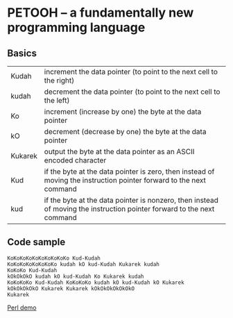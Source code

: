 PETOOH – a fundamentally new programming language
==================================================

Basics
------

<table>
    <tr>
        <td>Kudah</td>
        <td>increment the data pointer (to point to the next cell to the right)</td>
    </tr>
    <tr>
        <td>kudah</td>
        <td>decrement the data pointer (to point to the next cell to the left)</td>
    </tr>
    <tr>
        <td>Ko</td>
        <td>increment (increase by one) the byte at the data pointer</td>
    </tr>
    <tr>
        <td>kO</td>
        <td>decrement (decrease by one) the byte at the data pointer</td>
    </tr>
    <tr>
        <td>Kukarek</td>
        <td>output the byte at the data pointer as an ASCII encoded character</td>
    </tr>
    <tr>
        <td>Kud</td>
        <td>if the byte at the data pointer is zero, then instead of moving the instruction pointer forward to the next command</td>
    </tr>
    <tr>
        <td>kud</td>
        <td>if the byte at the data pointer is nonzero, then instead of moving the instruction pointer forward to the next command</td>
    </tr>
</table>

Code sample
-----------

    KoKoKoKoKoKoKoKoKoKo Kud-Kudah
    KoKoKoKoKoKoKoKo kudah kO kud-Kudah Kukarek kudah
    KoKoKo Kud-Kudah
    kOkOkOkO kudah kO kud-Kudah Ko Kukarek kudah
    KoKoKoKo Kud-Kudah KoKoKoKo kudah kO kud-Kudah kO Kukarek
    kOkOkOkOkO Kukarek Kukarek kOkOkOkOkOkOkO
    Kukarek

[Perl demo](http://ideone.com/1Jenb)
